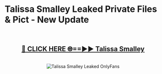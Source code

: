 # Talissa Smalley Leaked Private Files & Pict - New Update
<br>
<div align="center">
<h2><a href="https://mediafilles.blogspot.com/?title=Talissa_Smalley" rel="nofollow">🔴 CLICK HERE 🌐==►► Talissa Smalley</a></h2>
<br>
<a href="https://mediafilles.blogspot.com/?title=Talissa_Smalley" rel="nofollow" data-target="animated-image.originalLink"><img src="https://i.ibb.co.com/WyWwxjT/player-gif2.gif" alt="Talissa Smalley Leaked OnlyFans" style="max-width: 100%; display: inline-block;" data-target="animated-image.originalImage"></a>
</div>
<br>